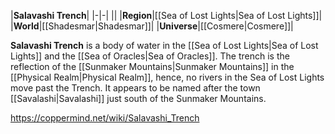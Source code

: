 |**Salavashi Trench**|
|-|-|
||
|**Region**|[[Sea of Lost Lights\|Sea of Lost Lights]]|
|**World**|[[Shadesmar\|Shadesmar]]|
|**Universe**|[[Cosmere\|Cosmere]]|

**Salavashi Trench** is a body of water in the [[Sea of Lost Lights\|Sea of Lost Lights]] and the [[Sea of Oracles\|Sea of Oracles]].
The trench is the reflection of the [[Sunmaker Mountains\|Sunmaker Mountains]] in the [[Physical Realm\|Physical Realm]], hence, no rivers in the Sea of Lost Lights move past the Trench. It appears to be named after the town [[Savalashi\|Savalashi]] just south of the Sunmaker Mountains.



https://coppermind.net/wiki/Salavashi_Trench